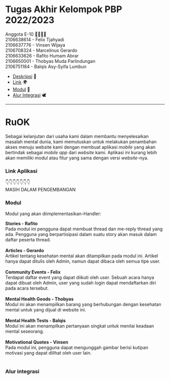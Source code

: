 # Tugas Akhir Kelompok PBP 2022/2023

Anggota E-10 👨‍👨‍👦‍👦  
2106638614 - Felix Tjahyadi  
2106637776 - Vinsen Wijaya  
2106708324 - Marcelinus Gerardo  
2106633626 - Rafito Humam Abrar  
2106650001 - Thobyas Muda Parlindungan  
2106751184 - Balqis Asy-Syifa Lumbun  

- [Deskripsi](#ruok) 📱
- [Link](#link-aplikasi) 🌍
- [Modul](#modul) 🎯
- [Alur Integrasi](#alur-integrasi) 🕊
---

# RuOK
Sebagai kelanjutan dari usaha kami dalam membantu menyelesaikan masalah mental dunia, kami memutuskan untuk melakukan penambahan akses menuju website kami dengan membuat aplikasi _mobile_ yang akan bertindak sebagai _mobile app_ dari _website_ kami. Aplikasi ini kurang lebih akan memiliki modul atau fitur yang sama dengan versi _website_-nya. 
<br>

### Link Aplikasi
👇👇👇👇👇👇👇  
MASIH DALAM PENGEMBANGAN
<br>

### Modul
Modul yang akan diimplementasikan-Handler:

**Stories - Rafito**  
Pada modul ini pengguna dapat membuat thread dan me-reply thread yang ada. Pengguna yang berpartisipasi dalam suatu story akan masuk dalam daftar peserta thread.<br>
<br>
**Articles - Gerardo**  
Artikel tentang kesehatan mental akan ditampilkan pada modul ini. Artikel hanya dapat ditulis oleh Admin, namun dapat dibaca oleh semua tipe user.<br>
<br>
**Community Events - Felix**  
Terdapat daftar event yang dapat diikuti oleh user. Sebuah acara hanya dapat dibuat oleh Admin, user yang sudah login dapat mendaftarkan diri pada acara tersebut.<br>
<br>
**Mental Health Goods - Thobyas**  
Modul ini akan menampilkan barang yang berhubungan dengan kesehatan mental untuk yang dijual di website ini.<br>
<br>
**Mental Health Tests - Balqis**  
Modul ini akan menampilkan pertanyaan singkat untuk menilai keadaan mental seseorang.<br>
<br>
**Motivational Quotes - Vinsen**  
Pada modul ini, pengguna dapat mengunggah gambar berisi kutipan motivasi yang dapat dilihat oleh user lain.<br>
<br>

### Alur integrasi
